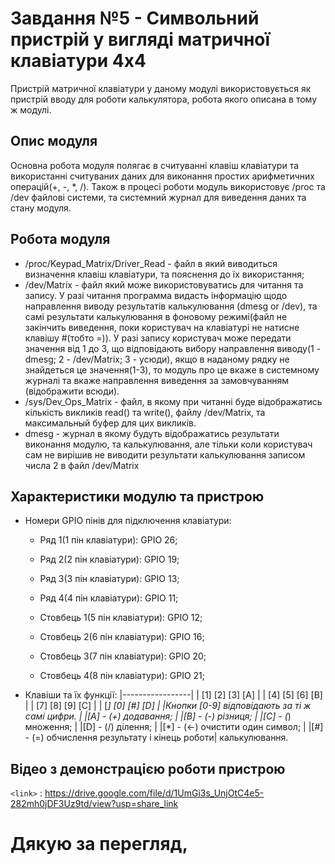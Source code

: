 # Завдання №5 - Символьний пристрій у вигляді матричної клавіатури 4х4

Пристрій матричної клавіатури у даному модулі використовується як пристрій вводу для роботи калькулятора, робота якого описана в тому ж модулі.

## Опис модуля
Основна робота модуля полягає в считуванні клавіш клавіатури та використанні считуваних даних для виконання простих арифметичних операцій(+, -, *, /). Також в процесі роботи модуль використовує /proc та /dev файлові системи, та системний журнал для виведення даних та стану модуля. 

## Робота модуля
 - /proc/Keypad_Matrix/Driver_Read - файл в який виводиться визначення клавіш клавіатури, та пояснення до їх використання;
 - /dev/Matrix - файл який може використовуватись для читання та запису. У разі читання программа видасть інформацію щодо направлення виводу результатів калькулювання (dmesg or /dev), та самі результати калькулювання в фоновому режимі(файл не закінчить виведення, поки користувач на клавіатурі не натисне клавішу #(тобто =)). У разі запису користувач може передати значення від 1 до 3, що відповідають вибору направлення виводу(1 - dmesg; 2 - /dev/Matrix; 3 - усюди), якщо в наданому рядку не знайдеться це значення(1-3), то модуль про це вкаже в системному журналі та вкаже направлення виведення за замовчуванням (відображити всюди).
 - /sys/Dev_Ops_Matrix - файл, в якому при читанні буде відображатись кількість викликів read() та write(), файлу /dev/Matrix, та максимальный буфер для цих викликів.
 - dmesg - журнал в якому будуть відображатись результати виконання модулю, та калькулювання, але тільки коли користувач сам не вирішив не виводити результати калькулювання записом числа 2 в файл /dev/Matrix

 ## Характеристики модулю та пристрою
- Номери GPIO пінів для підключення клавіатури:
	- Ряд 1(1 пін клавіатури):		GPIO 26;
	- Ряд 2(2 пін клавіатури):		GPIO 19;
	- Ряд 3(3 пін клавіатури):		GPIO 13;
	- Ряд 4(4 пін клавіатури):		GPIO 11;

	- Стовбець 1(5 пін клавіатури):	GPIO 12;
	- Стовбець 2(6 пін клавіатури):	GPIO 16;
	- Стовбець 3(7 пін клавіатури):	GPIO 20;
	- Стовбець 4(8 пін клавіатури):	GPIO 21;
	
- Клавіши та їх функції:
	|-----------------|
	| [1] [2] [3] [A] |
	| [4] [5] [6] [B] |
	| [7] [8] [9] [C] |
	| [*] [0] [#] [D] |
	|Кнопки [0-9] відповідають за ті ж самі цифри.	|
	|[A] - (+) додавання;							|
	|[B] - (-) різниця;								|
	|[C] - (*) множення;							|
	|[D] - (/) ділення;								|
	|[*] - (<-) очистити один символ;				|
	|[#] - (=) обчислення результату і кінець роботи| калькулювання.

## Відео з демонстрацією роботи пристрою
`<link>` : https://drive.google.com/file/d/1UmGi3s_UnjOtC4e5-282mh0jDF3Uz9td/view?usp=share_link
# Дякую за перегляд,

	
